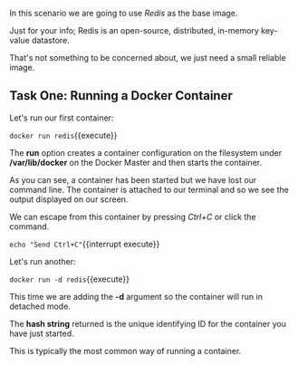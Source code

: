 In this scenario we are going to use _Redis_ as the base image. 

Just for your info; Redis is an open-source, distributed, in-memory key-value datastore.

That's not something to be concerned about, we just need a small reliable image.

## Task One: Running a Docker Container

Let's run our first container:

`docker run redis`{{execute}} 

The **run** option creates a container configuration on the filesystem under **/var/lib/docker** on the Docker Master and then starts the container.

As you can see, a container has been started but we have lost our command line. The container is attached to our terminal and so we see the output displayed on our screen.

We can escape from this container by pressing _Ctrl+C_ or click the command.

`echo "Send Ctrl+C"`{{interrupt execute}}

Let's run another:

`docker run -d redis`{{execute}}

This time we are adding the **-d** argument so the container will run in detached mode.

The **hash string** returned is the unique identifying ID for the container you have just started.

This is typically the most common way of running a container.